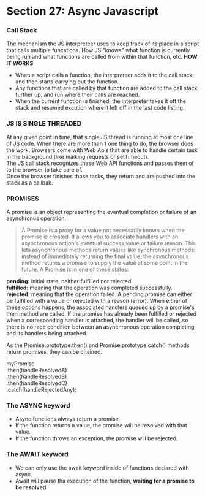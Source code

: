 # Section 27: Async Javascript
### Call Stack
The mechanism the JS interpreteer uses to keep track of its place in a script that calls multiple funcstions.
How JS "knows" what function is currently being run and what functions are called from within that function, etc.
**HOW IT WORKS**  
- When a script calls a function, the interpreteer adds it to the call stack and then starts carrying out the function.
- Any functions that are called by that function are added to the call stack further up, and run where their calls are reached.
- When the current function is finished, the interpreter takes it off the stack and resumed excution where it left off in the last code listing.
### JS IS SINGLE THREADED
At any given point in time, that single JS thread is running at most one line of JS code.
When there are more than 1 one thing to do, the browser does the work. 
Browsers come with Web Apis that are able to handle certain task in the background (like maiking requests or setTimeout).  
The JS call stack recognizes these Web API functions and passes them of to the browser to take care of.  
Once the browser finishes those tasks, they return and are pushed into the stack as a callbak.  
### PROMISES
A promise is an object representing the eventual completion or failure of an asynchronus operation.
> A Promise is a proxy for a value not necessarily known when the promise is created. It allows you to associate handlers with an asynchronous action's eventual success value or failure reason. This lets asynchronous methods return values like synchronous methods: instead of immediately returning the final value, the asynchronous method returns a promise to supply the value at some point in the future.
A Promise is in one of these states:

**pending:** initial state, neither fulfilled nor rejected.  
**fulfilled:** meaning that the operation was completed successfully.  
**rejected:** meaning that the operation failed.
A pending promise can either be fulfilled with a value or rejected with a reason (error). When either of these options happens, the associated handlers queued up by a promise's then method are called. If the promise has already been fulfilled or rejected when a corresponding handler is attached, the handler will be called, so there is no race condition between an asynchronous operation completing and its handlers being attached.

As the Promise.prototype.then() and Promise.prototype.catch() methods return promises, they can be chained.

myPromise  
.then(handleResolvedA)  
.then(handleResolvedB)  
.then(handleResolvedC)  
.catch(handleRejectedAny);  
### The ASYNC keyword
- Async functions always return a promise
- If the function returns a value, the promise will be resolved with that value.
- If the function throws an exception, the promise will be rejected.
### The AWAIT keyword
- We can only use the await keyword inside of functions declared with async.
- Await will pause tha execution of the function, **waiting for a promise to be resolved**